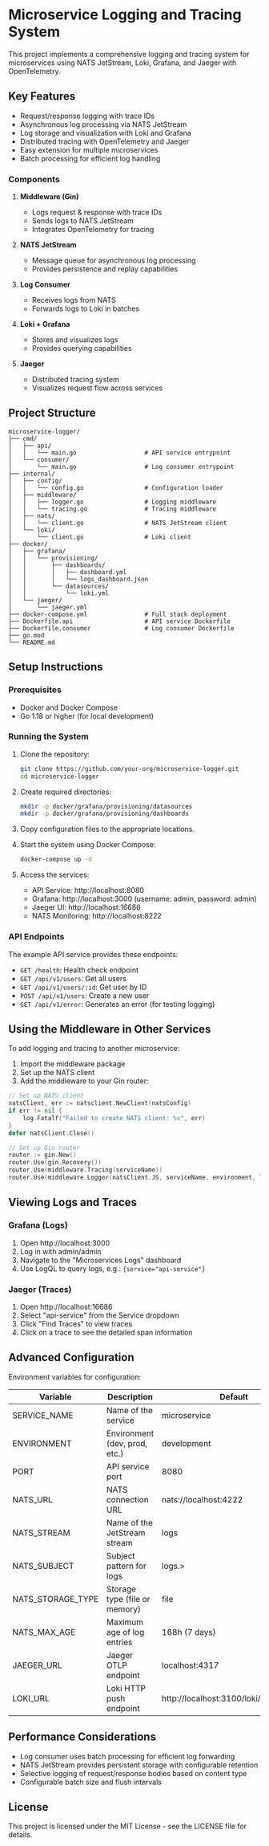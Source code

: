 # Microservice Logging and Tracing System

This project implements a comprehensive logging and tracing system for microservices using NATS JetStream, Loki, Grafana, and Jaeger with OpenTelemetry.

## Key Features

- Request/response logging with trace IDs
- Asynchronous log processing via NATS JetStream
- Log storage and visualization with Loki and Grafana
- Distributed tracing with OpenTelemetry and Jaeger
- Easy extension for multiple microservices
- Batch processing for efficient log handling


### Components

1. **Middleware (Gin)**
   - Logs request & response with trace IDs
   - Sends logs to NATS JetStream
   - Integrates OpenTelemetry for tracing

2. **NATS JetStream**
   - Message queue for asynchronous log processing
   - Provides persistence and replay capabilities

3. **Log Consumer**
   - Receives logs from NATS
   - Forwards logs to Loki in batches

4. **Loki + Grafana**
   - Stores and visualizes logs
   - Provides querying capabilities

5. **Jaeger**
   - Distributed tracing system
   - Visualizes request flow across services

## Project Structure

```
microservice-logger/
├── cmd/
│   ├── api/
│   │   └── main.go                   # API service entrypoint
│   └── consumer/
│       └── main.go                   # Log consumer entrypoint
├── internal/
│   ├── config/
│   │   └── config.go                 # Configuration loader
│   ├── middleware/
│   │   ├── logger.go                 # Logging middleware
│   │   └── tracing.go                # Tracing middleware
│   ├── nats/
│   │   └── client.go                 # NATS JetStream client
│   └── loki/
│       └── client.go                 # Loki client
├── docker/
│   ├── grafana/
│   │   └── provisioning/
│   │       ├── dashboards/
│   │       │   ├── dashboard.yml
│   │       │   └── logs_dashboard.json
│   │       └── datasources/
│   │           └── loki.yml
│   └── jaeger/
│       └── jaeger.yml
├── docker-compose.yml                # Full stack deployment
├── Dockerfile.api                    # API service Dockerfile
├── Dockerfile.consumer               # Log consumer Dockerfile
├── go.mod
└── README.md
```

## Setup Instructions

### Prerequisites

- Docker and Docker Compose
- Go 1.18 or higher (for local development)

### Running the System

1. Clone the repository:
   ```bash
   git clone https://github.com/your-org/microservice-logger.git
   cd microservice-logger
   ```

2. Create required directories:
   ```bash
   mkdir -p docker/grafana/provisioning/datasources
   mkdir -p docker/grafana/provisioning/dashboards
   ```

3. Copy configuration files to the appropriate locations.

4. Start the system using Docker Compose:
   ```bash
   docker-compose up -d
   ```

5. Access the services:
   - API Service: http://localhost:8080
   - Grafana: http://localhost:3000 (username: admin, password: admin)
   - Jaeger UI: http://localhost:16686
   - NATS Monitoring: http://localhost:8222

### API Endpoints

The example API service provides these endpoints:

- `GET /health`: Health check endpoint
- `GET /api/v1/users`: Get all users
- `GET /api/v1/users/:id`: Get user by ID
- `POST /api/v1/users`: Create a new user
- `GET /api/v1/error`: Generates an error (for testing logging)

## Using the Middleware in Other Services

To add logging and tracing to another microservice:

1. Import the middleware package
2. Set up the NATS client
3. Add the middleware to your Gin router:

```go
// Set up NATS client
natsClient, err := natsclient.NewClient(natsConfig)
if err != nil {
    log.Fatalf("Failed to create NATS client: %v", err)
}
defer natsClient.Close()

// Set up Gin router
router := gin.New()
router.Use(gin.Recovery())
router.Use(middleware.Tracing(serviceName))
router.Use(middleware.Logger(natsClient.JS, serviceName, environment, logSubject))
```

## Viewing Logs and Traces

### Grafana (Logs)
1. Open http://localhost:3000
2. Log in with admin/admin
3. Navigate to the "Microservices Logs" dashboard
4. Use LogQL to query logs, e.g.: `{service="api-service"}`

### Jaeger (Traces)
1. Open http://localhost:16686
2. Select "api-service" from the Service dropdown
3. Click "Find Traces" to view traces
4. Click on a trace to see the detailed span information

## Advanced Configuration

Environment variables for configuration:

| Variable | Description | Default |
|----------|-------------|---------|
| SERVICE_NAME | Name of the service | microservice |
| ENVIRONMENT | Environment (dev, prod, etc.) | development |
| PORT | API service port | 8080 |
| NATS_URL | NATS connection URL | nats://localhost:4222 |
| NATS_STREAM | Name of the JetStream stream | logs |
| NATS_SUBJECT | Subject pattern for logs | logs.> |
| NATS_STORAGE_TYPE | Storage type (file or memory) | file |
| NATS_MAX_AGE | Maximum age of log entries | 168h (7 days) |
| JAEGER_URL | Jaeger OTLP endpoint | localhost:4317 |
| LOKI_URL | Loki HTTP push endpoint | http://localhost:3100/loki/api/v1/push |

## Performance Considerations

- Log consumer uses batch processing for efficient log forwarding
- NATS JetStream provides persistent storage with configurable retention
- Selective logging of request/response bodies based on content type
- Configurable batch size and flush intervals

## License

This project is licensed under the MIT License - see the LICENSE file for details.